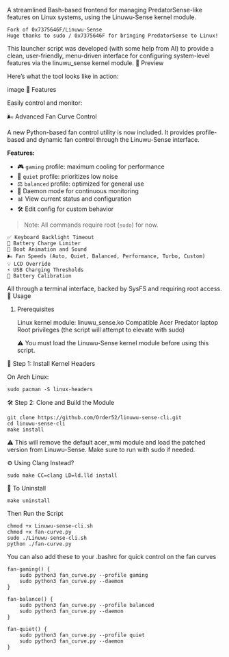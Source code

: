 
A streamlined Bash-based frontend for managing PredatorSense-like features on Linux systems, using the Linuwu-Sense kernel module.

    Fork of 0x7375646F/Linuwu-Sense
    Huge thanks to sudo / 0x7375646F for bringing PredatorSense to Linux!

This launcher script was developed (with some help from AI) to provide a clean, user-friendly, menu-driven interface for configuring system-level features via the linuwu_sense kernel module.
📸 Preview

Here’s what the tool looks like in action:

image
🧩 Features

Easily control and monitor:

🌬️ Advanced Fan Curve Control

A new Python-based fan control utility is now included. It provides profile-based and dynamic fan control through the Linuwu-Sense interface.

**Features:**
- 🎮 `gaming` profile: maximum cooling for performance
- 🌙 `quiet` profile: prioritizes low noise
- ⚖️ `balanced` profile: optimized for general use
- 🔁 Daemon mode for continuous monitoring
- 📊 View current status and configuration
- 🛠️ Edit config for custom behavior

> Note: All commands require root (`sudo`) for now.

    ✅ Keyboard Backlight Timeout
    🔋 Battery Charge Limiter
    🎵 Boot Animation and Sound
    🌬️ Fan Speeds (Auto, Quiet, Balanced, Performance, Turbo, Custom)
    💡 LCD Override
    ⚡ USB Charging Thresholds
    🔧 Battery Calibration

All through a terminal interface, backed by SysFS and requiring root access.
🚀 Usage
1. Prerequisites

    Linux kernel module: linuwu_sense.ko
    Compatible Acer Predator laptop
    Root privileges (the script will attempt to elevate with sudo)

    ⚠️ You must load the Linuwu-Sense kernel module before using this script.

🧱 Step 1: Install Kernel Headers

On Arch Linux:
```
sudo pacman -S linux-headers
```
🛠️ Step 2: Clone and Build the Module
```
git clone https://github.com/Order52/linuwu-sense-cli.git
cd linuwu-sense-cli
make install
```
⚠️ This will remove the default acer_wmi module and load the patched version from Linuwu-Sense. Make sure to run with sudo if needed.

⚙️ Using Clang Instead?
```
sudo make CC=clang LD=ld.lld install
```
🔄 To Uninstall
```
make uninstall
```
Then Run the Script
```
chmod +x Linuwu-sense-cli.sh
chmod +x fan-curve.py
sudo ./Linuwu-sense-cli.sh
python ./fan-curve.py
```

You can also add these to your .bashrc for quick control on the fan curves
```
fan-gaming() {
    sudo python3 fan_curve.py --profile gaming
    sudo python3 fan_curve.py --daemon
}

fan-balance() {
    sudo python3 fan_curve.py --profile balanced
    sudo python3 fan_curve.py --daemon
}

fan-quiet() {
    sudo python3 fan_curve.py --profile quiet
    sudo python3 fan_curve.py --daemon
}
```
